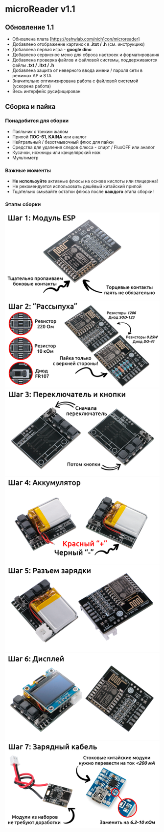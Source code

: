 # microReader v1.1
## Обновление 1.1 
- Обновлена плата [https://oshwlab.com/nich1con/microreader]
- Добавлено отображение картинок в **.itxt / .h** (см. инструкцию)
- Добавлена первая игра - **google dino**
- Добавлено сервисное меню для сброса настроек и форматирования
- Добавлена проверка файлов и файловой системы, поддерживаются файлы **.txt / .itxt / .h**
- Добавлена защита от неверного ввода имени / пароля сети в режимах AP и STA
- Значительно оптимизирована работа с файловой системой (ускорена работа)
- Весь интерфейс русифицирован

## Сборка и пайка
### Понадобится для сборки
- Паяльник с тонким жалом
- Припой **ПОС-61**, **KAINA** или аналог
- Нейтральный / безотмывочный флюс для пайки
- Средства для удаления следов флюса - спирт / FluxOFF или аналог
- Кусачки, ножницы или канцелярский нож
- Мультиметр 
### Важные моменты
- **Не используйте** активные флюсы на основе кислоты или глицерина!
- Не рекомендуется использовать дешёвый китайский припой
- Тщательно смывайте остатки флюса после **каждого** этапа сборки!   
### Этапы сборки
![ASM1](https://github.com/Nich1con/microReader/blob/main/manual/Assembly_1.png)
![ASM2](https://github.com/Nich1con/microReader/blob/main/manual/Assembly_2.png)
![ASM3](https://github.com/Nich1con/microReader/blob/main/manual/Assembly_3.png)
![ASM4](https://github.com/Nich1con/microReader/blob/main/manual/Assembly_4.png)
![ASM5](https://github.com/Nich1con/microReader/blob/main/manual/Assembly_5.png)
![ASM6](https://github.com/Nich1con/microReader/blob/main/manual/Assembly_6.png)
![ASM7](https://github.com/Nich1con/microReader/blob/main/manual/Assembly_7.png)




